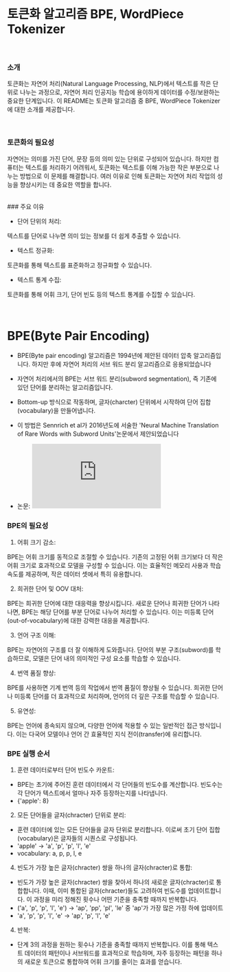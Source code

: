 # 토큰화 알고리즘 BPE, WordPiece Tokenizer
<br>

### 소개

토큰화는 자연어 처리(Natural Language Processing, NLP)에서 텍스트를 작은 단위로 나누는 과정으로, 자연어 처리 인공지능 학습에 용이하게 데이터를 수정/보완하는 중요한 단계입니다. 이 README는 토큰화 알고리즘 중 BPE, WordPiece Tokenizer에 대한 소개를 제공합니다.

<br>

### 토큰화의 필요성
자연어는 의미를 가진 단어, 문장 등의 의미 있는 단위로 구성되어 있습니다.
하지만 컴퓨터는 텍스트를 처리하기 어려워서, 토큰화는 텍스트를 이해 가능한 작은 부분으로 나누는 방법으로 이 문제를 해결합니다.
여러 이유로 인해 토큰화는 자연어 처리 작업의 성능을 향상시키는 데 중요한 역할을 합니다.

<br>
### 주요 이유

- 단어 단위의 처리: 

텍스트를 단어로 나누면 의미 있는 정보를 더 쉽게 추출할 수 있습니다.

- 텍스트 정규화:

토큰화를 통해 텍스트를 표준화하고 정규화할 수 있습니다.

- 텍스트 통계 수집: 

토큰화를 통해 어휘 크기, 단어 빈도 등의 텍스트 통계를 수집할 수 있습니다.

<br>

# BPE(Byte Pair Encoding)

- BPE(Byte pair encoding) 알고리즘은 1994년에 제안된 데이터 압축 알고리즘입니다. 하지만 후에 자연어 처리의 서브 워드 분리 알고리즘으로 응용되었습니다

- 자연어 처리에서의 BPE는 서브 워드 분리(subword segmentation), 즉 기존에 있던 단어를 분리하는 알고리즘입니다.

- Bottom-up 방식으로 작동하며, 글자(charcter) 단위에서 시작하여 단어 집합(vocabulary)을 만들어냅니다.

- 이 방법은 Sennrich et al가 2016년도에 서술한 'Neural Machine Translation of Rare Words with Subword Units'논문에서 제안되었습니다
- 논문: ![DenseNet121](https://arxiv.org/pdf/1508.07909.pdf) 

### BPE의 필요성
1. 어휘 크기 감소:

BPE는 어휘 크기를 동적으로 조절할 수 있습니다. 기존의 고정된 어휘 크기보다 더 작은 어휘 크기로 효과적으로 모델을 구성할 수 있습니다. 이는 효율적인 메모리 사용과 학습 속도를 제공하며, 작은 데이터 셋에서 특히 유용합니다.

2. 희귀한 단어 및 OOV 대처:

BPE는 희귀한 단어에 대한 대응력을 향상시킵니다. 새로운 단어나 희귀한 단어가 나타나면, BPE는 해당 단어를 부분 단어로 나누어 처리할 수 있습니다. 이는 미등록 단어(out-of-vocabulary)에 대한 강력한 대응을 제공합니다.

3. 언어 구조 이해:

BPE는 자연어의 구조를 더 잘 이해하게 도와줍니다. 단어의 부분 구조(subword)를 학습하므로, 모델은 단어 내의 의미적인 구성 요소를 학습할 수 있습니다.

4. 번역 품질 향상:

BPE를 사용하면 기계 번역 등의 작업에서 번역 품질이 향상될 수 있습니다. 희귀한 단어나 미등록 단어를 더 효과적으로 처리하며, 언어의 더 깊은 구조를 학습할 수 있습니다.

5. 유연성:

BPE는 언어에 종속되지 않으며, 다양한 언어에 적용할 수 있는 일반적인 접근 방식입니다. 이는 다국어 모델이나 언어 간 효율적인 지식 전이(transfer)에 유리합니다.


### BPE 실행 순서
1. 훈련 데이터로부터 단어 빈도수 카운트:
- BPE는 초기에 주어진 훈련 데이터에서 각 단어들의 빈도수를 계산합니다. 빈도수는 각 단어가 텍스트에서 얼마나 자주 등장하는지를 나타냅니다.
- {'apple': 8}

2. 모든 단어들을 글자(chracter) 단위로 분리:
- 훈련 데이터에 있는 모든 단어들을 글자 단위로 분리합니다. 이로써 초기 단어 집합(vocabulary)은 글자들의 시퀀스로 구성됩니다.
- 'apple' -> 'a', 'p', 'p', 'l', 'e'
- vocabulary: a, p, p, l, e

4. 빈도가 가장 높은 글자(chracter) 쌍을 하나의 글자(chracter)로 통합:
- 빈도가 가장 높은 글자(chracter) 쌍을 찾아서 하나의 새로운 글자(chracter)로 통합합니다. 이때, 이미 통합된 글자(chracter)들도 고려하여 빈도수를 업데이트합니다. 이 과정을 미리 정해진 횟수나 어떤 기준을 충족할 때까지 반복합니다.
- ('a', 'p', 'p', 'l', 'e') -> 'ap', 'pp', 'pl', 'le' 중 'ap'가 가장 많은 가정 하에 업데이트
- 'a', 'p', 'p', 'l', 'e' -> 'ap', 'p', 'l', 'e'

4. 반복:
- 단계 3의 과정을 원하는 횟수나 기준을 충족할 때까지 반복합니다. 이를 통해 텍스트 데이터의 패턴이나 서브워드를 효과적으로 학습하며, 자주 등장하는 패턴을 하나의 새로운 토큰으로 통합하여 어휘 크기를 줄이는 효과를 얻습니다.




